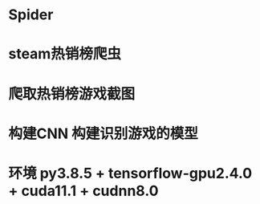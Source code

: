 # Spider
# steam热销榜爬虫
# 爬取热销榜游戏截图
# 构建CNN 构建识别游戏的模型
# 环境 py3.8.5 + tensorflow-gpu2.4.0 + cuda11.1 + cudnn8.0
